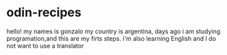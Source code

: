 # odin-recipes
hello! my names is gonzalo my country is argentina, days ago i am studying programation,and  this are my firts steps.
i'm also learning English and I do not want to use a translator